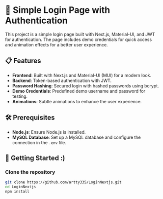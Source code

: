 # 🔐 Simple Login Page with Authentication

This project is a simple login page built with Next.js, Material-UI, and JWT for authentication. The page includes demo credentials for quick access and animation effects for a better user experience.

## 📋 Features
- **Frontend**: Built with Next.js and Material-UI (MUI) for a modern look.
- **Backend**: Token-based authentication with JWT.
- **Password Hashing**: Secured login with hashed passwords using bcrypt.
- **Demo Credentials**: Predefined demo username and password for testing.
- **Animations**: Subtle animations to enhance the user experience.

## 🛠 Prerequisites
- **Node.js**: Ensure Node.js is installed.
- **MySQL Database**: Set up a MySQL database and configure the connection in the `.env` file.

## 🚀 Getting Started :)

### Clone the repository
```bash
git clone https://github.com/artty335/LoginNextjs.git
cd LoginNextjs
npm install
